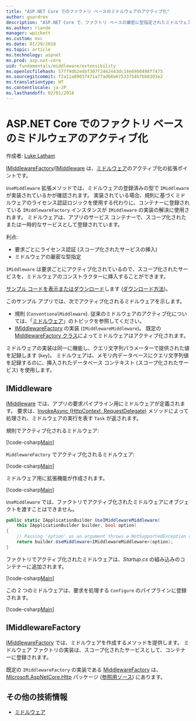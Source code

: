 ```yaml
---
title: "ASP.NET Core でのファクトリ ベースのミドルウェアのアクティブ化"
author: guardrex
description: "ASP.NET Core で、ファクトリ ベースの厳密に型指定されたミドルウェアをアクティブ化する方法を説明します。"
ms.author: riande
manager: wpickett
ms.custom: mvc
ms.date: 01/29/2018
ms.topic: article
ms.technology: aspnet
ms.prod: asp.net-core
uid: fundamentals/middleware/extensibility
ms.openlocfilehash: 57ff9db2edbf307f2442443dc14e69b0498f7475
ms.sourcegitcommit: f2a11a89037471a77ad68a67533754b7bb8303e2
ms.translationtype: HT
ms.contentlocale: ja-JP
ms.lasthandoff: 02/01/2018
---
```

# <a name="factory-based-middleware-activation-in-aspnet-core"></a>ASP.NET Core でのファクトリ ベースのミドルウェアのアクティブ化

作成者: [Luke Latham](https://github.com/guardrex)

[IMiddlewareFactory](/dotnet/api/microsoft.aspnetcore.http.imiddlewarefactory)/[IMiddleware](/dotnet/api/microsoft.aspnetcore.http.imiddleware) は、[ミドルウェア](xref:fundamentals/middleware/index)のアクティブ化の拡張ポイントです。

`UseMiddleware` 拡張メソッドでは、ミドルウェアの登録済みの型で `IMiddleware` が実装されているかが確認されます。 実装されている場合、規則に基づくミドルウェアのライセンス認証ロジックを使用する代わりに、コンテナーに登録されている `IMiddlewareFactory` インスタンスが `IMiddleware` の実装の解決に使用されます。 ミドルウェアは、アプリのサービス コンテナーで、スコープ化されたまたは一時的なサービスとして登録されています。

利点:

* 要求ごとにライセンス認証 (スコープ化されたサービスの挿入)
* ミドルウェアの厳密な型指定

`IMiddleware` は要求ごとにアクティブ化されているので、スコープ化されたサービスを、ミドルウェアのコンストラクターに挿入することができます。

[サンプル コードを表示またはダウンロード](https://github.com/aspnet/Docs/tree/master/aspnetcore/fundamentals/middleware/extensibility/sample)します ([ダウンロード方法](xref:tutorials/index#how-to-download-a-sample))。

このサンプル アプリでは、次でアクティブ化されるミドルウェアを示します。

* 規則 (`ConventionalMiddleware`). 従来のミドルウェアのアクティブ化については、「[ミドルウェア](xref:fundamentals/middleware/index)」のトピックを参照してください。
* [IMiddlewareFactory](/dotnet/api/microsoft.aspnetcore.http.imiddlewarefactory) の実装 (`IMiddlewareMiddleware`)。 既定の [MiddlewareFactory クラス](/dotnet/api/microsoft.aspnetcore.http.middlewarefactory)によってミドルウェアはアクティブ化されます。

ミドルウェアの実装は同一に機能し、クエリ文字列パラメーターで提供された値を記録します (`key`)。 ミドルウェアは、メモリ内データベースにクエリ文字列値を記録するのに、挿入されたデータベース コンテキスト (スコープ化されたサービス) を使用します。

## <a name="imiddleware"></a>IMiddleware

[IMiddleware](/dotnet/api/microsoft.aspnetcore.http.imiddleware) では、アプリの要求パイプライン用にミドルウェアが定義されます。 要求は、[InvokeAsync (HttpContext, RequestDelegate)](/dotnet/api/microsoft.aspnetcore.http.imiddleware.invokeasync#Microsoft_AspNetCore_Http_IMiddleware_InvokeAsync_Microsoft_AspNetCore_Http_HttpContext_Microsoft_AspNetCore_Http_RequestDelegate_) メソッドによって処理され、ミドルウェアの実行を表す `Task` が返されます。

規則でアクティブ化されるミドルウェア:

[!code-csharp[Main](extensibility/sample/Middleware/ConventionalMiddleware.cs?name=snippet1)]

`MiddlewareFactory` でアクティブ化されるミドルウェア:

[!code-csharp[Main](extensibility/sample/Middleware/IMiddlewareMiddleware.cs?name=snippet1)]

ミドルウェア用に拡張機能が作成されます。

[!code-csharp[Main](extensibility/sample/Middleware/MiddlewareExtensions.cs?name=snippet1)]

`UseMiddleware` では、ファクトリでアクティブ化されたミドルウェアにオブジェクトを渡すことはできません。

```csharp
public static IApplicationBuilder UseIMiddlewareMiddleware(
    this IApplicationBuilder builder, bool option)
{
    // Passing 'option' as an argument throws a NotSupportedException at runtime.
    return builder.UseMiddleware<IMiddlewareMiddleware>(option);
}
```

ファクトリでアクティブ化されたミドルウェアは、*Startup.cs* の組み込みのコンテナーに追加されます。

[!code-csharp[Main](extensibility/sample/Startup.cs?name=snippet1&highlight=6)]

この 2 つのミドルウェアは、要求を処理する `Configure` のパイプラインに登録されます。

[!code-csharp[Main](extensibility/sample/Startup.cs?name=snippet2&highlight=12-13)]

## <a name="imiddlewarefactory"></a>IMiddlewareFactory

[IMiddlewareFactory](/dotnet/api/microsoft.aspnetcore.http.imiddlewarefactory) では、ミドルウェアを作成するメソッドを提供します。 ミドルウェア ファクトリの実装は、スコープ化されたサービスとして、コンテナーに登録されます。

既定の `IMiddlewareFactory` の実装である [MiddlewareFactory](/dotnet/api/microsoft.aspnetcore.http.middlewarefactory) は、[Microsoft.AspNetCore.Http](https://www.nuget.org/packages/Microsoft.AspNetCore.Http/) パッケージ ([参照用ソース](https://github.com/aspnet/HttpAbstractions/blob/release/2.0/src/Microsoft.AspNetCore.Http/MiddlewareFactory.cs)) にあります。

## <a name="additional-resources"></a>その他の技術情報

* [ミドルウェア](xref:fundamentals/middleware/index)
